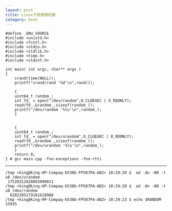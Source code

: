 ```yaml
---
layout: post
title: Linux下获取随机数
category: bash
---
```


	#define _GNU_SOURCE                                                                
	#include <unistd.h>                                                                
	#include <fcntl.h>                                                                 
	#include <stdio.h>                                                                 
	#include <stdlib.h>                                                                
	#include <time.h>                                                                  
	#include <stdint.h>                                                                
		                                                                           
	int main( int argc, char** args )                                                  
	{                                                                                  
	    srand(time(NULL));                                                             
	    printf("srand/rand '%d'\n",rand());                                            
		                                                                           
	    {                                                                              
		uint64_t random_;                                                          
		int fd_ = open("/dev/random",O_CLOEXEC | O_RDONLY);                        
		read(fd_,&random_,sizeof(random_));                                        
		printf("/dev/random '%lu'\n",random_);                                     
	    }                     
		                  
		                  
	    {                     
		uint64_t random_; 
		int fd_ = open("/dev/urandom",O_CLOEXEC | O_RDONLY);                       
		read(fd_,&random_,sizeof(random_));                                        
		printf("/dev/urandom '%lu'\n",random_);                                 
	    }        
	    return 0;
	} # gcc main.cpp -fno-exceptions -fno-rtti

----

	/tmp <king@king-HP-Compaq-6530b-FP587PA-AB2> 10:29:20 $  od -An -N8 -t u8 /dev/urandom
	 17520312826055098811
	/tmp <king@king-HP-Compaq-6530b-FP587PA-AB2> 10:29:20 $  od -An -N8 -t u8 /dev/random
	  6282395179181610988
	/tmp <king@king-HP-Compaq-6530b-FP587PA-AB2> 10:29:23 $ echo $RANDOM
	15935



